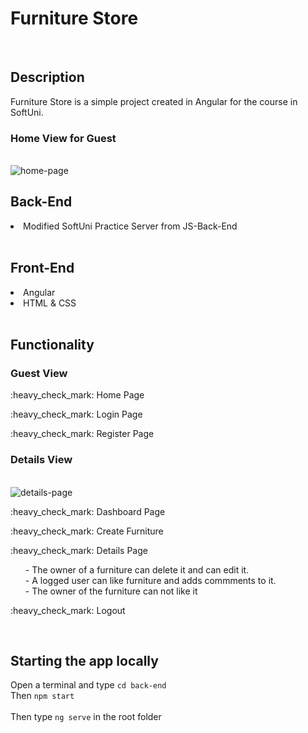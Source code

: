 <h1>Furniture Store</h1>
<br>

<h2>Description</h2>
<p>Furniture Store is a simple project created in Angular for the course in SoftUni. </p>

<h3>Home View for Guest</h3>
<br>
<img src="https://i.imgur.com/GIypipV.png" alt="home-page">
<h2>Back-End</h2>

<li>Modified SoftUni Practice Server from JS-Back-End</li>

<br>

<h2>Front-End</h2>

<li>Angular</li>
<li>HTML & CSS</li>

<br>

<h2>Functionality</h2>

<h3>Guest View</h3>
<p>:heavy_check_mark: Home Page</p>
<p>:heavy_check_mark: Login Page</p>
<p>:heavy_check_mark: Register Page</p>


<h3>Details View</h3>
<br>
<img src="https://i.imgur.com/qgF5HMn.png" alt="details-page">

<br>
<p>:heavy_check_mark: Dashboard Page</p>
<p>:heavy_check_mark: Create Furniture</p>
<p>:heavy_check_mark: Details Page</p>
<ul>
- The owner of a furniture can delete it and can edit it. <br>
- A logged user can like furniture and adds commments to it.<br>
- The owner of the furniture can not like it <br>
</ul>
<p>:heavy_check_mark: Logout</p>


<br>

<h2>Starting the app locally</h2>

Open a terminal and type `cd back-end` <br>
Then `npm start`<br>
<br>
Then type `ng serve` in the root folder <br>
<br>
